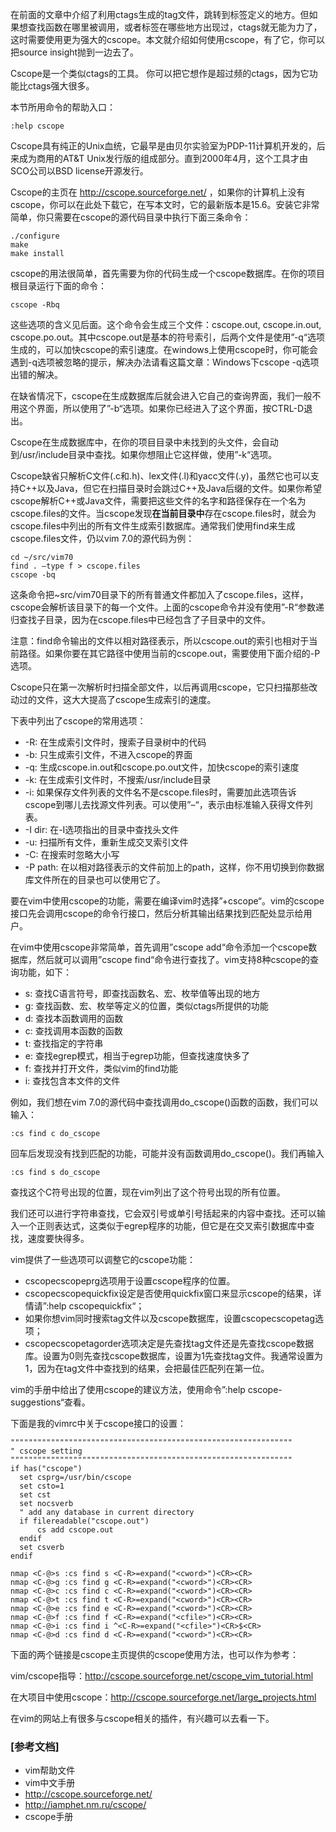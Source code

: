 在前面的文章中介绍了利用ctags生成的tag文件，跳转到标签定义的地方。但如果想查找函数在哪里被调用，或者标签在哪些地方出现过，ctags就无能为力了，这时需要使用更为强大的cscope。本文就介绍如何使用cscope，有了它，你可以把source insight抛到一边去了。

Cscope是一个类似ctags的工具。 你可以把它想作是超过频的ctags，因为它功能比ctags强大很多。

本节所用命令的帮助入口：

```
:help cscope 
```

Cscope具有纯正的Unix血统，它最早是由贝尔实验室为PDP-11计算机开发的，后来成为商用的AT&T Unix发行版的组成部分。直到2000年4月，这个工具才由SCO公司以BSD license开源发行。

Cscope的主页在 http://cscope.sourceforge.net/ ，如果你的计算机上没有cscope，你可以在此处下载它，在写本文时，它的最新版本是15.6。安装它非常简单，你只需要在cscope的源代码目录中执行下面三条命令：

```
./configure
make
make install 
```

cscope的用法很简单，首先需要为你的代码生成一个cscope数据库。在你的项目根目录运行下面的命令：

```
cscope -Rbq 
```

这些选项的含义见后面。这个命令会生成三个文件：cscope.out, cscope.in.out, cscope.po.out。其中cscope.out是基本的符号索引，后两个文件是使用”-q“选项生成的，可以加快cscope的索引速度。在windows上使用cscope时，你可能会遇到-q选项被忽略的提示，解决办法请看这篇文章：Windows下cscope -q选项出错的解决。

在缺省情况下，cscope在生成数据库后就会进入它自己的查询界面，我们一般不用这个界面，所以使用了”-b“选项。如果你已经进入了这个界面，按CTRL-D退出。

Cscope在生成数据库中，在你的项目目录中未找到的头文件，会自动到/usr/include目录中查找。如果你想阻止它这样做，使用”-k“选项。

Cscope缺省只解析C文件(.c和.h)、lex文件(.l)和yacc文件(.y)，虽然它也可以支持C\+\+以及Java，但它在扫描目录时会跳过C\+\+及Java后缀的文件。如果你希望cscope解析C\+\+或Java文件，需要把这些文件的名字和路径保存在一个名为cscope.files的文件。当cscope发现**在当前目录中**存在cscope.files时，就会为cscope.files中列出的所有文件生成索引数据库。通常我们使用find来生成cscope.files文件，仍以vim 7.0的源代码为例：

```
cd ~/src/vim70 
find . –type f > cscope.files
cscope -bq 
```

这条命令把~src/vim70目录下的所有普通文件都加入了cscope.files，这样，cscope会解析该目录下的每一个文件。上面的cscope命令并没有使用”-R“参数递归查找子目录，因为在cscope.files中已经包含了子目录中的文件。

注意：find命令输出的文件以相对路径表示，所以cscope.out的索引也相对于当前路径。如果你要在其它路径中使用当前的cscope.out，需要使用下面介绍的-P选项。

Cscope只在第一次解析时扫描全部文件，以后再调用cscope，它只扫描那些改动过的文件，这大大提高了cscope生成索引的速度。

下表中列出了cscope的常用选项：

- -R: 在生成索引文件时，搜索子目录树中的代码
- -b: 只生成索引文件，不进入cscope的界面
- -q: 生成cscope.in.out和cscope.po.out文件，加快cscope的索引速度
- -k: 在生成索引文件时，不搜索/usr/include目录
- -i: 如果保存文件列表的文件名不是cscope.files时，需要加此选项告诉cscope到哪儿去找源文件列表。可以使用”–“，表示由标准输入获得文件列表。
- -I dir: 在-I选项指出的目录中查找头文件
- -u: 扫描所有文件，重新生成交叉索引文件
- -C: 在搜索时忽略大小写
- -P path: 在以相对路径表示的文件前加上的path，这样，你不用切换到你数据库文件所在的目录也可以使用它了。

要在vim中使用cscope的功能，需要在编译vim时选择”+cscope“。vim的cscope接口先会调用cscope的命令行接口，然后分析其输出结果找到匹配处显示给用户。

在vim中使用cscope非常简单，首先调用”cscope add“命令添加一个cscope数据库，然后就可以调用”cscope find“命令进行查找了。vim支持8种cscope的查询功能，如下：

- s: 查找C语言符号，即查找函数名、宏、枚举值等出现的地方
- g: 查找函数、宏、枚举等定义的位置，类似ctags所提供的功能
- d: 查找本函数调用的函数
- c: 查找调用本函数的函数
- t: 查找指定的字符串
- e: 查找egrep模式，相当于egrep功能，但查找速度快多了
- f: 查找并打开文件，类似vim的find功能
- i: 查找包含本文件的文件

例如，我们想在vim 7.0的源代码中查找调用do_cscope()函数的函数，我们可以输入：

```
:cs find c do_cscope
```

回车后发现没有找到匹配的功能，可能并没有函数调用do_cscope()。我们再输入

```
:cs find s do_cscope
```

查找这个C符号出现的位置，现在vim列出了这个符号出现的所有位置。

我们还可以进行字符串查找，它会双引号或单引号括起来的内容中查找。还可以输入一个正则表达式，这类似于egrep程序的功能，但它是在交叉索引数据库中查找，速度要快得多。

vim提供了一些选项可以调整它的cscope功能：

- cscopecscopeprg选项用于设置cscope程序的位置。
- cscopecscopequickfix设定是否使用quickfix窗口来显示cscope的结果，详情请”:help cscopequickfix“；
- 如果你想vim同时搜索tag文件以及cscope数据库，设置cscopecscopetag选项；
- cscopecscopetagorder选项决定是先查找tag文件还是先查找cscope数据库。设置为0则先查找cscope数据库，设置为1先查找tag文件。我通常设置为1，因为在tag文件中查找到的结果，会把最佳匹配列在第一位。

vim的手册中给出了使用cscope的建议方法，使用命令”:help cscope-suggestions“查看。

下面是我的vimrc中关于cscope接口的设置：

```    
"""""""""""""""""""""""""""""""""""""""""""""""""""""""""""""""
" cscope setting
"""""""""""""""""""""""""""""""""""""""""""""""""""""""""""""""
if has("cscope")
  set csprg=/usr/bin/cscope
  set csto=1
  set cst
  set nocsverb
  " add any database in current directory
  if filereadable("cscope.out")
      cs add cscope.out
  endif
  set csverb
endif

nmap <C-@>s :cs find s <C-R>=expand("<cword>")<CR><CR>
nmap <C-@>g :cs find g <C-R>=expand("<cword>")<CR><CR>
nmap <C-@>c :cs find c <C-R>=expand("<cword>")<CR><CR>
nmap <C-@>t :cs find t <C-R>=expand("<cword>")<CR><CR>
nmap <C-@>e :cs find e <C-R>=expand("<cword>")<CR><CR>
nmap <C-@>f :cs find f <C-R>=expand("<cfile>")<CR><CR>
nmap <C-@>i :cs find i ^<C-R>=expand("<cfile>")<CR>$<CR>
nmap <C-@>d :cs find d <C-R>=expand("<cword>")<CR><CR>
```

下面的两个链接是cscope主页提供的cscope使用方法，也可以作为参考：

vim/cscope指导：http://cscope.sourceforge.net/cscope_vim_tutorial.html

在大项目中使用cscope：http://cscope.sourceforge.net/large_projects.html

在vim的网站上有很多与cscope相关的插件，有兴趣可以去看一下。

### [参考文档]

- vim帮助文件
- vim中文手册
- http://cscope.sourceforge.net/
- http://iamphet.nm.ru/cscope/
- cscope手册